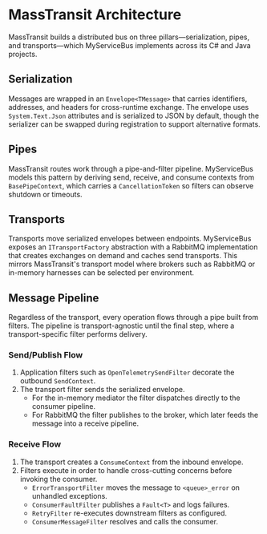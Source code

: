 # MassTransit Architecture

MassTransit builds a distributed bus on three pillars—serialization, pipes, and transports—which MyServiceBus implements across its C# and Java projects.

## Serialization

Messages are wrapped in an `Envelope<TMessage>` that carries identifiers, addresses, and headers for cross-runtime exchange. The envelope uses `System.Text.Json` attributes and is serialized to JSON by default, though the serializer can be swapped during registration to support alternative formats.

## Pipes

MassTransit routes work through a pipe-and-filter pipeline. MyServiceBus models this pattern by deriving send, receive, and consume contexts from `BasePipeContext`, which carries a `CancellationToken` so filters can observe shutdown or timeouts.

## Transports

Transports move serialized envelopes between endpoints. MyServiceBus exposes an `ITransportFactory` abstraction with a RabbitMQ implementation that creates exchanges on demand and caches send transports. This mirrors MassTransit's transport model where brokers such as RabbitMQ or in-memory harnesses can be selected per environment.

## Message Pipeline

Regardless of the transport, every operation flows through a pipe built from filters. The pipeline is transport-agnostic until the final step, where a transport-specific filter performs delivery.

### Send/Publish Flow

1. Application filters such as `OpenTelemetrySendFilter` decorate the outbound `SendContext`.
2. The transport filter sends the serialized envelope.
   - For the in-memory mediator the filter dispatches directly to the consumer pipeline.
   - For RabbitMQ the filter publishes to the broker, which later feeds the message into a receive pipeline.

### Receive Flow

1. The transport creates a `ConsumeContext` from the inbound envelope.
2. Filters execute in order to handle cross-cutting concerns before invoking the consumer.
   - `ErrorTransportFilter` moves the message to `<queue>_error` on unhandled exceptions.
   - `ConsumerFaultFilter` publishes a `Fault<T>` and logs failures.
   - `RetryFilter` re-executes downstream filters as configured.
   - `ConsumerMessageFilter` resolves and calls the consumer.

